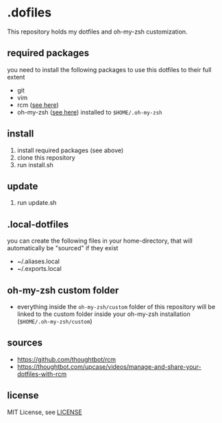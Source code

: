 # .dofiles

This repository holds my dotfiles and oh-my-zsh customization.

## required packages

you need to install the following packages to use this dotfiles to their full extent

* git
* vim
* rcm ([see here](https://github.com/thoughtbot/rcm#installation))
* oh-my-zsh ([see here](https://github.com/ohmyzsh/ohmyzsh)) installed to ```$HOME/.oh-my-zsh```

## install

1. install required packages (see above)
2. clone this repository
3. run install.sh

## update

1. run update.sh

## .local-dotfiles

you can create the following files in your home-directory, that will automatically be "sourced" if they exist

* ~/.aliases.local
* ~/.exports.local

## oh-my-zsh custom folder

* everything inside the ```oh-my-zsh/custom``` folder of this repository will be linked to the custom folder inside your oh-my-zsh installation (````$HOME/.oh-my-zsh/custom````)

## sources

* https://github.com/thoughtbot/rcm
* https://thoughtbot.com/upcase/videos/manage-and-share-your-dotfiles-with-rcm

## license

MIT License, see [LICENSE](https://github.com/JulianGroshaupt/.dotfiles/blob/main/LICENSE)
